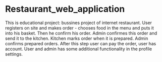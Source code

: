 # Restaurant_web_application
This is educational project: bussines project of internet restaurant. 
User registers on site and makes order - chooses food in the menu and 
puts it into his basket. Then he confirm his order. 
Admin confirmes this order and send it to the kitchen.
Kitchen marks order when it is prepared.
Admin confirms prepared orders. After this step user can pay the order, 
user has account.
User and admin has some additional functionality in the profile settings.
